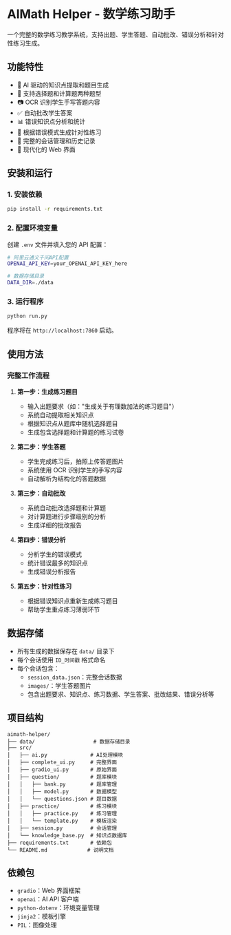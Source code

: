 # AIMath Helper - 数学练习助手

一个完整的数学练习教学系统，支持出题、学生答题、自动批改、错误分析和针对性练习生成。

## 功能特性

- 🤖 AI 驱动的知识点提取和题目生成
- 📝 支持选择题和计算题两种题型
- 📷 OCR 识别学生手写答题内容
- ✅ 自动批改学生答案
- 📊 错误知识点分析和统计
- 🎯 根据错误模式生成针对性练习
- 📁 完整的会话管理和历史记录
- 🎨 现代化的 Web 界面

## 安装和运行

### 1. 安装依赖

```bash
pip install -r requirements.txt
```

### 2. 配置环境变量

创建 `.env` 文件并填入您的 API 配置：

```bash
# 阿里云通义千问API配置
OPENAI_API_KEY=your_OPENAI_API_KEY_here

# 数据存储目录
DATA_DIR=./data
```

### 3. 运行程序

```bash
python run.py
```

程序将在 `http://localhost:7860` 启动。

## 使用方法

### 完整工作流程

1. **第一步：生成练习题目**
   - 输入出题要求（如："生成关于有理数加法的练习题目"）
   - 系统自动提取相关知识点
   - 根据知识点从题库中随机选择题目
   - 生成包含选择题和计算题的练习试卷

2. **第二步：学生答题**
   - 学生完成练习后，拍照上传答题图片
   - 系统使用 OCR 识别学生的手写内容
   - 自动解析为结构化的答题数据

3. **第三步：自动批改**
   - 系统自动批改选择题和计算题
   - 对计算题进行步骤级别的分析
   - 生成详细的批改报告

4. **第四步：错误分析**
   - 分析学生的错误模式
   - 统计错误最多的知识点
   - 生成错误分析报告

5. **第五步：针对性练习**
   - 根据错误知识点重新生成练习题目
   - 帮助学生重点练习薄弱环节

## 数据存储

- 所有生成的数据保存在 `data/` 目录下
- 每个会话使用 `ID_时间戳` 格式命名
- 每个会话包含：
  - `session_data.json`：完整会话数据
  - `images/`：学生答题图片
  - 包含出题要求、知识点、练习数据、学生答案、批改结果、错误分析等

## 项目结构

```
aimath-helper/
├── data/                   # 数据存储目录
├── src/
│   ├── ai.py              # AI处理模块
│   ├── complete_ui.py     # 完整界面
│   ├── gradio_ui.py       # 原始界面
│   ├── question/          # 题库模块
│   │   ├── bank.py        # 题库管理
│   │   ├── model.py       # 数据模型
│   │   └── questions.json # 题目数据
│   ├── practice/          # 练习模块
│   │   ├── practice.py    # 练习管理
│   │   └── template.py    # 模板渲染
│   ├── session.py         # 会话管理
│   └── knowledge_base.py  # 知识点数据库
├── requirements.txt       # 依赖包
└── README.md             # 说明文档
```

## 依赖包

- `gradio`：Web 界面框架
- `openai`：AI API 客户端
- `python-dotenv`：环境变量管理
- `jinja2`：模板引擎
- `PIL`：图像处理